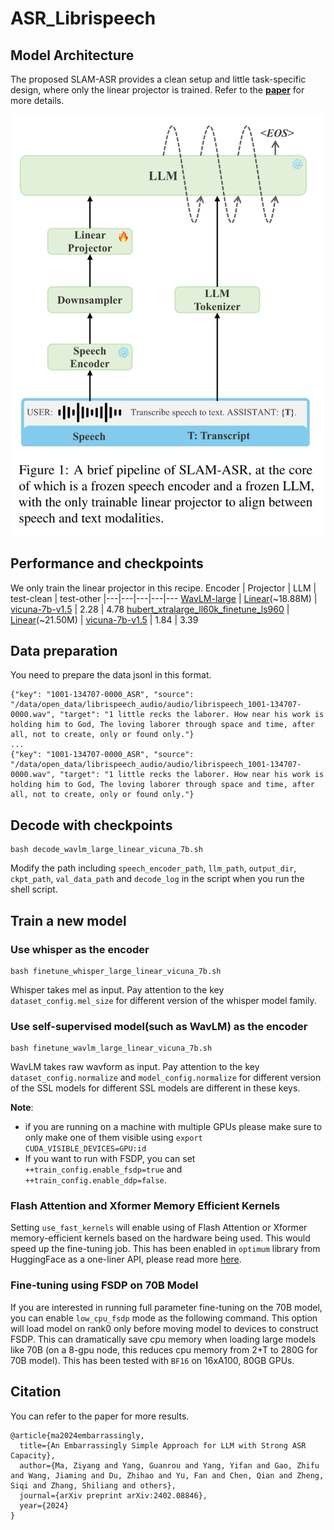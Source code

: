 # ASR_Librispeech

## Model Architecture

The proposed SLAM-ASR provides a clean setup and little task-specific design, where only the linear projector is trained. Refer to the [**paper**](https://arxiv.org/abs/2402.08846) for more details. 

![](docs/model.png)

## Performance and checkpoints
We only train the linear projector in this recipe.
Encoder | Projector | LLM | test-clean | test-other
|---|---|---|---|---
[WavLM-large](https://drive.google.com/file/d/12-cB34qCTvByWT-QtOcZaqwwO21FLSqU/view) | [Linear](https://drive.google.com/file/d/1cLNuMR05oXxKj8M_Z3yAZ5JHJ06ybIHp/view?usp=sharing)(~18.88M) | [vicuna-7b-v1.5](https://huggingface.co/lmsys/vicuna-7b-v1.5) | 2.28 | 4.78
[hubert_xtralarge_ll60k_finetune_ls960](https://dl.fbaipublicfiles.com/hubert/hubert_xtralarge_ll60k_finetune_ls960.pt) | [Linear](https://drive.google.com/file/d/1Np7EjMYSZCl7M6Q92pt_MvOSSX6ggJPA/view?usp=drive_link)(~21.50M) | [vicuna-7b-v1.5](https://huggingface.co/lmsys/vicuna-7b-v1.5) | 1.84 | 3.39 

## Data preparation
You need to prepare the data jsonl in this format.
```
{"key": "1001-134707-0000_ASR", "source": "/data/open_data/librispeech_audio/audio/librispeech_1001-134707-0000.wav", "target": "1 little recks the laborer. How near his work is holding him to God, The loving laborer through space and time, after all, not to create, only or found only."}
...
{"key": "1001-134707-0000_ASR", "source": "/data/open_data/librispeech_audio/audio/librispeech_1001-134707-0000.wav", "target": "1 little recks the laborer. How near his work is holding him to God, The loving laborer through space and time, after all, not to create, only or found only."}
```

## Decode with checkpoints
```
bash decode_wavlm_large_linear_vicuna_7b.sh
```
Modify the path including `speech_encoder_path`, `llm_path`, `output_dir`, `ckpt_path`, `val_data_path` and `decode_log` in the script when you run the shell script. 

## Train a new model

### Use whisper as the encoder
```
bash finetune_whisper_large_linear_vicuna_7b.sh
```
Whisper takes mel as input. Pay attention to the key `dataset_config.mel_size` for different version of the whisper model family. 

### Use self-supervised model(such as WavLM) as the encoder
```
bash finetune_wavlm_large_linear_vicuna_7b.sh
```
WavLM takes raw wavform as input. Pay attention to the key `dataset_config.normalize` and `model_config.normalize` for different version of the SSL models for different SSL models are different in these keys. 

**Note**:
- if you are running on a machine with multiple GPUs please make sure to only make one of them visible using `export CUDA_VISIBLE_DEVICES=GPU:id`
- If you want to run with FSDP, you can set `++train_config.enable_fsdp=true` and `++train_config.enable_ddp=false`.

### Flash Attention and Xformer Memory Efficient Kernels

Setting `use_fast_kernels` will enable using of Flash Attention or Xformer memory-efficient kernels based on the hardware being used. This would speed up the fine-tuning job. This has been enabled in `optimum` library from HuggingFace as a one-liner API, please read more [here](https://pytorch.org/blog/out-of-the-box-acceleration/).

### Fine-tuning using FSDP on 70B Model

If you are interested in running full parameter fine-tuning on the 70B model, you can enable `low_cpu_fsdp` mode as the following command. This option will load model on rank0 only before moving model to devices to construct FSDP. This can dramatically save cpu memory when loading large models like 70B (on a 8-gpu node, this reduces cpu memory from 2+T to 280G for 70B model). This has been tested with `BF16` on 16xA100, 80GB GPUs.

##  Citation
You can refer to the paper for more results. 
```
@article{ma2024embarrassingly,
  title={An Embarrassingly Simple Approach for LLM with Strong ASR Capacity},
  author={Ma, Ziyang and Yang, Guanrou and Yang, Yifan and Gao, Zhifu and Wang, Jiaming and Du, Zhihao and Yu, Fan and Chen, Qian and Zheng, Siqi and Zhang, Shiliang and others},
  journal={arXiv preprint arXiv:2402.08846},
  year={2024}
}
```